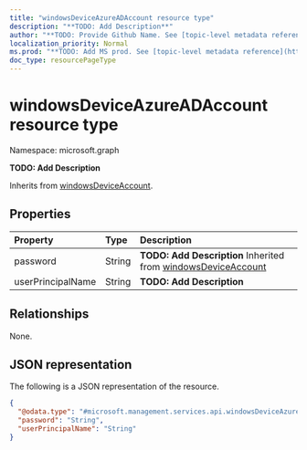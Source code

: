 ```yaml
---
title: "windowsDeviceAzureADAccount resource type"
description: "**TODO: Add Description**"
author: "**TODO: Provide Github Name. See [topic-level metadata reference](https://msgo.azurewebsites.net/add/document/guidelines/metadata.html#topic-level-metadata)**"
localization_priority: Normal
ms.prod: "**TODO: Add MS prod. See [topic-level metadata reference](https://msgo.azurewebsites.net/add/document/guidelines/metadata.html#topic-level-metadata)**"
doc_type: resourcePageType
---
```


# windowsDeviceAzureADAccount resource type


Namespace: microsoft.graph

**TODO: Add Description**


Inherits from [windowsDeviceAccount](../resources/windowsdeviceaccount.md).

## Properties
|Property|Type|Description|
|:---|:---|:---|
|password|String|**TODO: Add Description** Inherited from [windowsDeviceAccount](../resources/windowsdeviceaccount.md)|
|userPrincipalName|String|**TODO: Add Description**|

## Relationships
None.

## JSON representation
The following is a JSON representation of the resource.
<!-- {
  "blockType": "resource",
  "@odata.type": "microsoft.management.services.api.windowsDeviceAzureADAccount"
}
-->
``` json
{
  "@odata.type": "#microsoft.management.services.api.windowsDeviceAzureADAccount",
  "password": "String",
  "userPrincipalName": "String"
}
```

